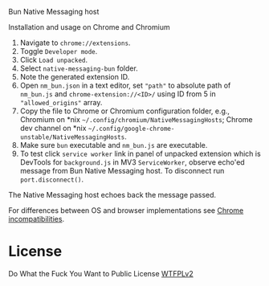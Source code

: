 Bun Native Messaging host

Installation and usage on Chrome and Chromium

1. Navigate to `chrome://extensions`.
2. Toggle `Developer mode`.
3. Click `Load unpacked`.
4. Select `native-messaging-bun` folder.
5. Note the generated extension ID.
6. Open `nm_bun.json` in a text editor, set `"path"` to absolute path of `nm_bun.js` and `chrome-extension://<ID>/` using ID from 5 in `"allowed_origins"` array. 
7. Copy the file to Chrome or Chromium configuration folder, e.g., Chromium on \*nix `~/.config/chromium/NativeMessagingHosts`; Chrome dev channel on \*nix `~/.config/google-chrome-unstable/NativeMessagingHosts`.
8. Make sure `bun` executable and `nm_bun.js` are executable.
9. To test click `service worker` link in panel of unpacked extension which is DevTools for `background.js` in MV3 `ServiceWorker`, observe echo'ed message from Bun Native Messaging host. To disconnect run `port.disconnect()`.

The Native Messaging host echoes back the message passed. 

For differences between OS and browser implementations see [Chrome incompatibilities](https://developer.mozilla.org/en-US/docs/Mozilla/Add-ons/WebExtensions/Chrome_incompatibilities#native_messaging).

# License
Do What the Fuck You Want to Public License [WTFPLv2](http://www.wtfpl.net/about/)
